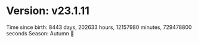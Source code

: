 # Version: v23.1.11
Time since birth: 8443 days, 202633 hours, 12157980 minutes, 729478800 seconds
Season: Autumn 🍁
